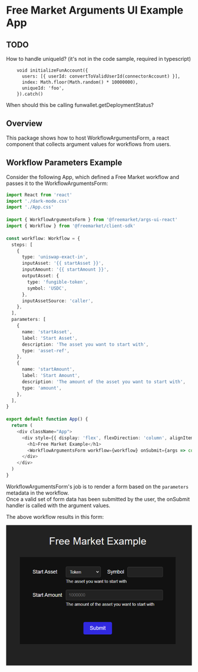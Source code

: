 # Free Market Arguments UI Example App

## TODO

How to handle uniqueId? (it's not in the code sample, required in typescript)

```
    void initializeFunAccount({
      users: [{ userId: convertToValidUserId(connectorAccount) }],
      index: Math.floor(Math.random() * 10000000),
      uniqueId: 'foo',
    }).catch()
```

When should this be calling funwallet.getDeploymentStatus?

## Overview

This package shows how to host WorkflowArgumentsForm, a react component that collects argument values for workflows from users.

## Workflow Parameters Example

Consider the following App, which defined a Free Market workflow and passes it to the WorkflowArgumentsForm:

```ts
import React from 'react'
import './dark-mode.css'
import './App.css'

import { WorkflowArgumentsForm } from '@freemarket/args-ui-react'
import { Workflow } from '@freemarket/client-sdk'

const workflow: Workflow = {
  steps: [
    {
      type: 'uniswap-exact-in',
      inputAsset: '{{ startAsset }}',
      inputAmount: '{{ startAmount }}',
      outputAsset: {
        type: 'fungible-token',
        symbol: 'USDC',
      },
      inputAssetSource: 'caller',
    },
  ],
  parameters: [
    {
      name: 'startAsset',
      label: 'Start Asset',
      description: 'The asset you want to start with',
      type: 'asset-ref',
    },
    {
      name: 'startAmount',
      label: 'Start Amount',
      description: 'The amount of the asset you want to start with',
      type: 'amount',
    },
  ],
}

export default function App() {
  return (
    <div className="App">
      <div style={{ display: 'flex', flexDirection: 'column', alignItems: 'center', margin: 30, padding: 40 }}>
        <h1>Free Market Example</h1>
        <WorkflowArgumentsForm workflow={workflow} onSubmit={args => console.log(args)} />
      </div>
    </div>
  )
}
```

WorkflowArgumentsForm's job is to render a form based on the `parameters` metadata in the workflow.  
Once a valid set of form data has been submitted by the user, the onSubmit handler is called with the argument values.

The above workflow results in this form:

![Screen Shot](screenshot.png)

